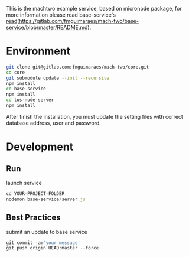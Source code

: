 
This is the machtwo example service, based on micronode package, for more information please read base-service's [read](../README.md)(https://gitlab.com/fmguimaraes/mach-two/base-service/blob/master/README.md).

# Environment
```bash
git clone git@gitlab.com:fmguimaraes/mach-two/core.git
cd core
git submodule update --init --recursive 
npm install
cd base-service
npm install
cd tus-node-server
npm install
```

After finish the installation, you must update the setting files with correct database address, user and password.
# Development 
## Run

launch service
```javascript
cd YOUR-PROJECT-FOLDER
nodemon base-service/server.js
```

## Best Practices

submit an update to base service
```javascript
git commit -am'your message'
git push origin HEAD:master --force
```


